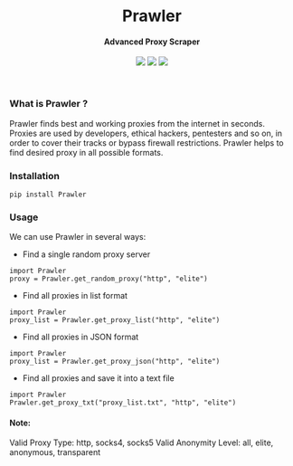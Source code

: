 <h1 align="center">
	<br>
	Prawler
	<br>
</h1>
<h4 align="center">Advanced Proxy Scraper</h4>
<p align="center">
<img src="https://img.shields.io/pypi/pyversions/Prawler">
<img src="https://img.shields.io/github/license/priyamharsh14/Prawler">
<img src="https://img.shields.io/pypi/v/Prawler">
</p>
<br>

### What is Prawler ?
Prawler finds best and working proxies from the internet in seconds. Proxies are used by developers, ethical hackers, pentesters and so on, in order to cover their tracks or bypass firewall restrictions. Prawler helps to find desired proxy in all possible formats.

### Installation
```
pip install Prawler
```

### Usage
We can use Prawler in several ways:
- Find a single random proxy server
```
import Prawler
proxy = Prawler.get_random_proxy("http", "elite")
```

- Find all proxies in list format
```
import Prawler
proxy_list = Prawler.get_proxy_list("http", "elite")
```

- Find all proxies in JSON format
```
import Prawler
proxy_list = Prawler.get_proxy_json("http", "elite")
```

- Find all proxies and save it into a text file
```
import Prawler
Prawler.get_proxy_txt("proxy_list.txt", "http", "elite")
```

#### Note:
Valid Proxy Type: http, socks4, socks5
Valid Anonymity Level: all, elite, anonymous, transparent
